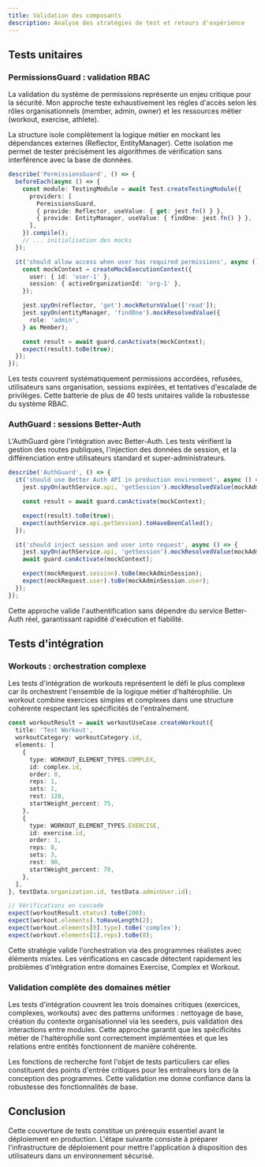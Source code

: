 ```yaml
---
title: Validation des composants
description: Analyse des stratégies de test et retours d'expérience
---
```


## Tests unitaires

### PermissionsGuard : validation RBAC

La validation du système de permissions représente un enjeu critique pour la sécurité. Mon approche teste exhaustivement les règles d'accès selon les rôles organisationnels (member, admin, owner) et les ressources métier (workout, exercise, athlete).

La structure isole complètement la logique métier en mockant les dépendances externes (Reflector, EntityManager). Cette isolation me permet de tester précisément les algorithmes de vérification sans interférence avec la base de données.

```typescript
describe('PermissionsGuard', () => {
  beforeEach(async () => {
    const module: TestingModule = await Test.createTestingModule({
      providers: [
        PermissionsGuard,
        { provide: Reflector, useValue: { get: jest.fn() } },
        { provide: EntityManager, useValue: { findOne: jest.fn() } },
      ],
    }).compile();
    // ... initialisation des mocks
  });

  it('should allow access when user has required permissions', async () => {
    const mockContext = createMockExecutionContext({
      user: { id: 'user-1' },
      session: { activeOrganizationId: 'org-1' },
    });

    jest.spyOn(reflector, 'get').mockReturnValue(['read']);
    jest.spyOn(entityManager, 'findOne').mockResolvedValue({
      role: 'admin',
    } as Member);

    const result = await guard.canActivate(mockContext);
    expect(result).toBe(true);
  });
});
```

Les tests couvrent systématiquement permissions accordées, refusées, utilisateurs sans organisation, sessions expirées, et tentatives d'escalade de privilèges. Cette batterie de plus de 40 tests unitaires valide la robustesse du système RBAC.

### AuthGuard : sessions Better-Auth

L'AuthGuard gère l'intégration avec Better-Auth. Les tests vérifient la gestion des routes publiques, l'injection des données de session, et la différenciation entre utilisateurs standard et super-administrateurs.

```typescript
describe('AuthGuard', () => {
  it('should use Better Auth API in production environment', async () => {
    jest.spyOn(authService.api, 'getSession').mockResolvedValue(mockAdminSession);

    const result = await guard.canActivate(mockContext);

    expect(result).toBe(true);
    expect(authService.api.getSession).toHaveBeenCalled();
  });

  it('should inject session and user into request', async () => {
    jest.spyOn(authService.api, 'getSession').mockResolvedValue(mockAdminSession);
    await guard.canActivate(mockContext);

    expect(mockRequest.session).toBe(mockAdminSession);
    expect(mockRequest.user).toBe(mockAdminSession.user);
  });
});
```

Cette approche valide l'authentification sans dépendre du service Better-Auth réel, garantissant rapidité d'exécution et fiabilité.

## Tests d'intégration

### Workouts : orchestration complexe

Les tests d'intégration de workouts représentent le défi le plus complexe car ils orchestrent l'ensemble de la logique métier d'haltérophilie. Un workout combine exercices simples et complexes dans une structure cohérente respectant les spécificités de l'entraînement.

```typescript
const workoutResult = await workoutUseCase.createWorkout({
  title: 'Test Workout',
  workoutCategory: workoutCategory.id,
  elements: [
    {
      type: WORKOUT_ELEMENT_TYPES.COMPLEX,
      id: complex.id,
      order: 0,
      reps: 1,
      sets: 1,
      rest: 120,
      startWeight_percent: 75,
    },
    {
      type: WORKOUT_ELEMENT_TYPES.EXERCISE,
      id: exercise.id,
      order: 1,
      reps: 8,
      sets: 3,
      rest: 90,
      startWeight_percent: 70,
    },
  ],
}, testData.organization.id, testData.adminUser.id);

// Vérifications en cascade
expect(workoutResult.status).toBe(200);
expect(workout.elements).toHaveLength(2);
expect(workout.elements[0].type).toBe('complex');
expect(workout.elements[1].reps).toBe(8);
```

Cette stratégie valide l'orchestration via des programmes réalistes avec éléments mixtes. Les vérifications en cascade détectent rapidement les problèmes d'intégration entre domaines Exercise, Complex et Workout.

### Validation complète des domaines métier

Les tests d'intégration couvrent les trois domaines critiques (exercices, complexes, workouts) avec des patterns uniformes : nettoyage de base, création du contexte organisationnel via les seeders, puis validation des interactions entre modules. Cette approche garantit que les spécificités métier de l'haltérophilie sont correctement implémentées et que les relations entre entités fonctionnent de manière cohérente.

Les fonctions de recherche font l'objet de tests particuliers car elles constituent des points d'entrée critiques pour les entraîneurs lors de la conception des programmes. Cette validation me donne confiance dans la robustesse des fonctionnalités de base.

## Conclusion

Cette couverture de tests constitue un prérequis essentiel avant le déploiement en production. L'étape suivante consiste à préparer l'infrastructure de déploiement pour mettre l'application à disposition des utilisateurs dans un environnement sécurisé.